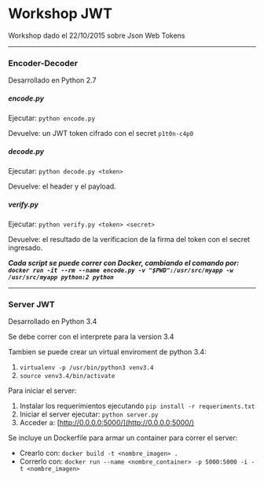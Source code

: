 # Workshop JWT
Workshop dado el 22/10/2015 sobre Json Web Tokens

***

### Encoder-Decoder
Desarrollado en Python 2.7

##### *encode.py*
Ejecutar: `python encode.py`

Devuelve: un JWT token cifrado con el secret `p1t0n-c4p0`

##### *decode.py*
Ejecutar: `python decode.py <token>`

Devuelve: el header y el payload.

##### *verify.py*
Ejecutar: `python verify.py <token> <secret>`

Devuelve: el resultado de la verificacion de la firma del token con el secret ingresado.

***Cada script se puede correr con Docker, cambiando el comando por:
`docker run -it --rm --name encode.py -v "$PWD":/usr/src/myapp -w /usr/src/myapp python:2 python`***

***

### Server JWT
Desarrollado en Python 3.4

Se debe correr con el interprete para la version 3.4

Tambien se puede crear un virtual enviroment de python 3.4:

1. `virtualenv -p /usr/bin/python3 venv3.4`
2. `source venv3.4/bin/activate`

Para iniciar el server:

1. Instalar los requerimientos ejecutando `pip install -r requeriments.txt`
2. Iniciar el server ejecutar: `python server.py`
3. Acceder a: [http://0.0.0.0:5000/](http://0.0.0.0:5000/)

Se incluye un Dockerfile para armar un container para correr el server:

* Crearlo con: `docker build -t <nombre_imagen> .`
* Correrlo con: `docker run --name <nombre_container> -p 5000:5000 -i -t <nombre_imagen>`
